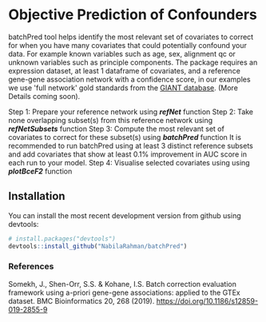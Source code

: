 # Objective Prediction of Confounders
batchPred tool helps identify the most relevant set of covariates to correct for when you have many covariates that could potentially confound your data. For example known variables such as age, sex, alignment qc or unknown variables such as principle components. The package requires an expression dataset, at least 1 dataframe of covariates, and a reference gene-gene association network with a confidence score, in our examples we use 'full network' gold standards from the [GIANT database](http://giant.princeton.edu/download). (More Details coming soon). 

Step 1: Prepare your reference network using ***refNet*** function
Step 2: Take none overlapping subset(s) from this reference network using ***refNetSubsets*** function
Step 3: Compute the most relevant set of covariates to correct for these subset(s) using ***batchPred*** function
It is recommended to run batchPred using at least 3 distinct reference subsets and add covariates that show at least 0.1% improvement in AUC score in each run to your model.
Step 4: Visualise selected covariates using  using ***plotBceF2*** function

## Installation
You can install the most recent development version from github
using devtools:

``` r
# install.packages("devtools")
devtools::install_github("NabilaRahman/batchPred")
```

### References 
Somekh, J., Shen-Orr, S.S. & Kohane, I.S. Batch correction evaluation framework using a-priori gene-gene associations: applied to the GTEx dataset. BMC Bioinformatics 20, 268 (2019). https://doi.org/10.1186/s12859-019-2855-9
